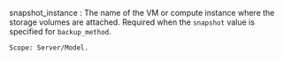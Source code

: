 snapshot_instance
:   The name of the VM or compute instance where the storage volumes are
    attached. Required when the `snapshot` value is specified for
    `backup_method`.

    Scope: Server/Model.
